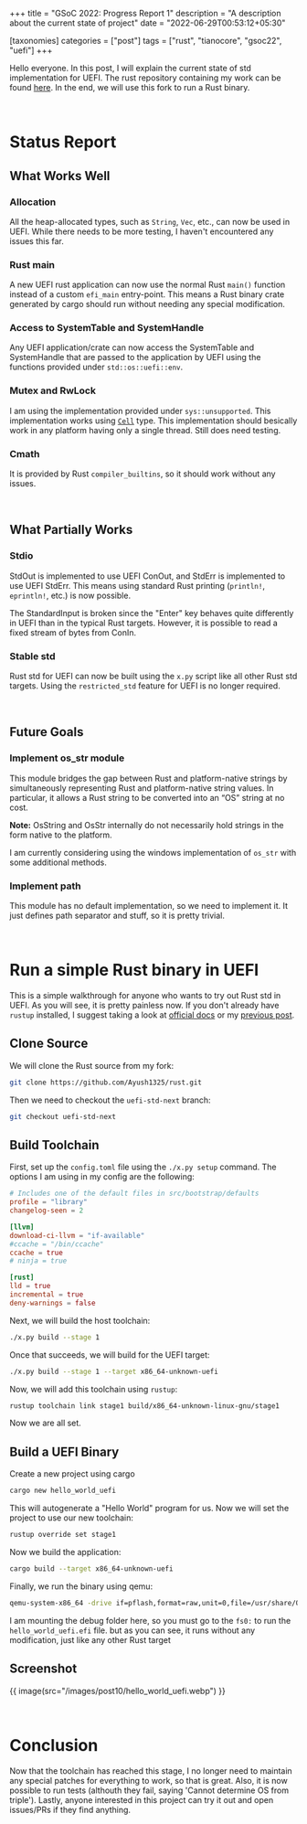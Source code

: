 +++
title = "GSoC 2022: Progress Report 1"
description = "A description about the current state of project"
date = "2022-06-29T00:53:12+05:30"

[taxonomies]
categories = ["post"]
tags = ["rust", "tianocore", "gsoc22", "uefi"]
+++

Hello everyone. In this post, I will explain the current state of std implementation for UEFI. The rust repository containing my work can be found [here](https://github.com/Ayush1325/rust/tree/uefi-std-next). In the end, we will use this fork to run a Rust binary.

<!-- more -->

<br>

# Status Report
## What Works Well
### Allocation
All the heap-allocated types, such as `String`, `Vec`, etc., can now be used in UEFI. While there needs to be more testing, I haven't encountered any issues this far.

### Rust main
A new UEFI rust application can now use the normal Rust `main()` function instead of a custom `efi_main` entry-point. This means a Rust binary crate generated by cargo should run without needing any special modification.

### Access to SystemTable and SystemHandle
Any UEFI application/crate can now access the SystemTable and SystemHandle that are passed to the application by UEFI using the functions provided under `std::os::uefi::env`.

### Mutex and RwLock
I am using the implementation provided under `sys::unsupported`. This implementation works using [`Cell`](https://doc.rust-lang.org/stable/std/cell/struct.Cell.html) type. This implementation should besically work in any platform having only a single thread. Still does need testing.

### Cmath
It is provided by Rust `compiler_builtins`, so it should work without any issues.

<br>

## What Partially Works
### Stdio
StdOut is implemented to use UEFI ConOut, and StdErr is implemented to use UEFI StdErr. This means using standard Rust printing (`println!`, `eprintln!`, etc.) is now possible. 

The StandardInput is broken since the "Enter" key behaves quite differently in UEFI than in the typical Rust targets. However, it is possible to read a fixed stream of bytes from ConIn.

### Stable std
Rust std for UEFI can now be built using the `x.py` script like all other Rust std targets. Using the `restricted_std` feature for UEFI is no longer required.

<br>

## Future Goals
### Implement os_str module
This module bridges the gap between Rust and platform-native strings by simultaneously representing Rust and platform-native string values. In particular, it allows a Rust string to be converted into an “OS” string at no cost. 

**Note:** OsString and OsStr internally do not necessarily hold strings in the form native to the platform.

I am currently considering using the windows implementation of `os_str` with some additional methods.

### Implement path
This module has no default implementation, so we need to implement it. It just defines path separator and stuff, so it is pretty trivial.

<br>

# Run a simple Rust binary in UEFI
This is a simple walkthrough for anyone who wants to try out Rust std in UEFI. As you will see, it is pretty painless now. If you don't already have `rustup` installed, I suggest taking a look at [official docs](https://rustc-dev-guide.rust-lang.org/getting-started.html) or my [previous post](@/post5.md).
## Clone Source
We will clone the Rust source from my fork:
```sh
git clone https://github.com/Ayush1325/rust.git
```
Then we need to checkout the `uefi-std-next` branch:
```sh
git checkout uefi-std-next
```

## Build Toolchain
First, set up the `config.toml` file using the `./x.py setup` command. The options I am using in my config are the following:
```toml
# Includes one of the default files in src/bootstrap/defaults
profile = "library"
changelog-seen = 2

[llvm]
download-ci-llvm = "if-available"
#ccache = "/bin/ccache"
ccache = true
# ninja = true

[rust]
lld = true
incremental = true
deny-warnings = false
```
Next, we will build the host toolchain:
```sh
./x.py build --stage 1
```
Once that succeeds, we will build for the UEFI target:
```sh
./x.py build --stage 1 --target x86_64-unknown-uefi
```
Now, we will add this toolchain using `rustup`:
```sh
rustup toolchain link stage1 build/x86_64-unknown-linux-gnu/stage1
```

Now we are all set.

## Build a UEFI Binary
Create a new project using cargo
```sh
cargo new hello_world_uefi
```
This will autogenerate a "Hello World" program for us. Now we will set the project to use our new toolchain:
```sh
rustup override set stage1
```
Now we build the application:
```sh
cargo build --target x86_64-unknown-uefi
```
Finally, we run the binary using qemu:
```sh
qemu-system-x86_64 -drive if=pflash,format=raw,unit=0,file=/usr/share/OVMF/OVMF_CODE.fd,readonly=on  -drive if=pflash,format=raw,unit=1,file=/usr/share/OVMF/OVMF_VARS.fd,readonly=on -drive file=fat:rw:./target/x86_64-unknown-uefi/debug,format=raw -net none -D temp.txt
```
I am mounting the debug folder here, so you must go to the `fs0:` to run the `hello_world_uefi.efi` file. but as you can see, it runs without any modification, just like any other Rust target

## Screenshot
{{ image(src="/images/post10/hello_world_uefi.webp") }}

<br>

# Conclusion
Now that the toolchain has reached this stage, I no longer need to maintain any special patches for everything to work, so that is great. Also, it is now possible to run tests (althouth they fail, saying 'Cannot determine OS from triple'). Lastly, anyone interested in this project can try it out and open issues/PRs if they find anything.
